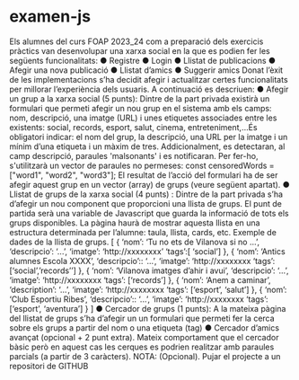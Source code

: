 # examen-js

Els alumnes del curs FOAP 2023_24 com a preparació dels exercicis pràctics van
desenvolupar una xarxa social en la que es podien fer les següents funcionalitats:
● Registre
● Login
● Llistat de publicacions
● Afegir una nova publicació
● Llistat d’amics
● Suggerir amics
Donat l’èxit de les implementacions s’ha decidit afegir i actualitzar certes funcionalitats per
millorar l’experiència dels usuaris. A continuació es descriuen:
● Afegir un grup a la xarxa social (5 punts): Dintre de la part privada existirà un
formulari que permeti afegir un nou grup en el sistema amb els camps: nom,
descripció, una imatge (URL) i unes etiquetes associades entre les existents: social,
records, esport, salut, cinema, entreteniment,…És obligatori indicar: el nom del grup,
la descripció, una URL per la imatge i un mínim d’una etiqueta i un màxim de tres.
Addicionalment, es detectaran, al camp descripció, paraules 'malsonants' i es
notificaran. Per fer-ho, s'utilitzarà un vector de paraules no permeses:
const censoredWords = ["word1", "word2", "word3"];
El resultat de l’acció del formulari ha de ser afegir aquest grup en un vector (array)
de grups (veure següent apartat).
● Llistat de grups de la xarxa social (4 punts) : Dintre de la part privada s’ha d’afegir
un nou component que proporcioni una llista de grups. El punt de partida serà una
variable de Javascript que guarda la informació de tots els grups disponibles. La
pàgina haurà de mostrar aquesta llista en una estructura determinada per l’alumne:
taula, llista, cards, etc. Exemple de dades de la llista de grups.
[
{
‘nom’: ‘Tu no ets de Vilanova si no …’,
‘descripcio’: ‘...’,
‘imatge’: ‘http://xxxxxxxx’
‘tags’:[ ‘social’]
},
{
‘nom’: ‘Antics alumnes Escola XXXX’,
‘descripcio’:: ‘...’,
‘imatge’: ‘http://xxxxxxxx
‘tags’: [‘social’,’records’’]
},
{
‘nom’: ‘Vilanova imatges d’ahir i avui’,
‘descripcio’: ‘...’,
‘imatge’: ‘http://xxxxxxxx
‘tags’: [‘records’]
},
{
‘nom’: ‘Anem a caminar’,
‘description’: ‘...’,
‘imatge’: ‘http://xxxxxxxx
‘tags’: [‘esport’, ‘salut’]
},
{
‘nom’: ‘Club Esportiu Ribes’,
‘descripcio’:: ‘...’,
‘imatge’: ‘http://xxxxxxxx
‘tags’: [‘esport’, ‘aventura’]
}
]
● Cercador de grups (1 punts): A la mateixa pàgina del llistat de grups s’ha d’afegir un
un formulari que permeti fer la cerca sobre els grups a partir del nom o una etiqueta
(tag)
● Cercador d’amics avançat (opcional + 2 punt extra). Mateix comportament que el
cercador bàsic però en aquest cas les cerques es podrien realitzar amb paraules
parcials (a partir de 3 caràcters).
NOTA:
(Opcional). Pujar el projecte a un repositori de GITHUB
